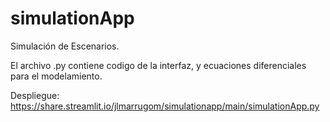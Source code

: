 # simulationApp
Simulación de Escenarios.

El archivo .py contiene codigo de la interfaz, y ecuaciones diferenciales para el modelamiento.

Despliegue: https://share.streamlit.io/jlmarrugom/simulationapp/main/simulationApp.py
